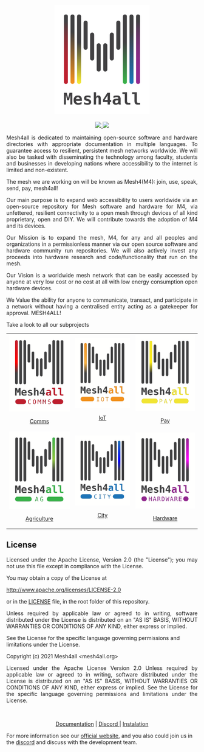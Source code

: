 
<div align=center>
    <img src="docs/media/m4a-logo.png" width=250px>
</div>
<br/>
<div align="center">
    <a href="https://mesh4all.github.io/Mesh4all/">
       <img src="https://img.shields.io/github/workflow/status/Mesh4all/Mesh4all/build-docs/main?label=documentation&color=%23ff4411">
    </a>
    <a href="http://www.apache.org/licenses/LICENSE-2.0">
        <img src="https://img.shields.io/badge/license-Apache_License_2.0-blue">
    </a>
</div>

<p align="justify">Mesh4all is dedicated to maintaining open-source software and hardware directories with appropriate documentation in multiple languages. To guarantee access to resilient, persistent mesh networks worldwide. We will also be tasked with disseminating the technology among faculty, students and businesses in developing nations where accessibility to the internet is limited and non-existent.
</p>

<p align="justify">The mesh we are working on will be known as Mesh4(M4): join, use, speak, send, pay, mesh4all!</p>

<p align="justify">Our main purpose is to expand web accessibility to users worldwide via an open-source repository for Mesh software and hardware for M4, via unfettered, resilient connectivity to a open mesh through devices of all kind proprietary, open and DIY. We will contribute towards the adoption of M4 and its devices.   
</p>
<p align="justify">Our Mission is to expand the mesh, M4,  for any and all peoples and organizations in a permissionless manner via our open source software and hardware community run repositories. We will also actively invest any proceeds into hardware research and code/functionality that run on the mesh.</p>

<p align="justify">Our Vision is a worldwide mesh network that can be easily accessed by anyone at very low cost or no cost at all with low energy consumption open hardware devices.</p>   

<p align="justify">We Value the ability for anyone to communicate,  transact, and participate in a network without having a centralised entity acting as a gatekeeper for approval. MESH4ALL!
</p>

Take a look to all our subprojects
<table align="center">
    <tr>
        <td>
            <a href="https://github.com/Mesh4all/m4comm-firmware" align="center">
                <img src="docs/media/m4comm_logo.png" width="200px"/>
                <p>Comms</p>
            </a>
        </td>
        <td>
            <a href="https://github.com/Mesh4all/m4iot-firmware" align="center">
                <img src="docs/media/m4iot_logo.png" width="200px"/>
                <p>IoT</p>
            </a>
        </td>
        <td>
            <a href="https://github.com/Mesh4all/m4pay-firmware" align="center">
                <img src="docs/media/m4pay_logo.png" width="200px"/>
                <p>Pay</p>
            </a>
        </td>
    </tr>
    <tr>
        <td>
            <a href="https://github.com/Mesh4all/m4ag-firmware" align="center">
                <img src="docs/media/m4ag_logo.png" width="200px"/>
                <p>Agriculture</p>
            </a>
        </td>
        <td>
            <a href="https://github.com/Mesh4all/m4city-firmware" align="center">
                <img src="docs/media/m4city_logo.png" width="200px">
                <p>City</p>
            </a>
        </td>
        <td>
            <a href="https://github.com/Mesh4all/m4hard-firmware" align="center">
                <img src="docs/media/m4hard_logo.png" width="200px">
                <p>Hardware</p>
            </a>
        </td>
    </tr>
</table>

## License

 <p align= "justify">Licensed under the Apache License, Version 2.0 (the "License"); you may not use this file except in compliance with the License.</p>

 You may obtain a copy of the License at
 
  http://www.apache.org/licenses/LICENSE-2.0

  or in the [LICENSE](LICENSE) file, in the root folder of this repository.

<p align= "justify">Unless required by applicable law or agreed to in writing, software distributed under the License is distributed on an "AS IS" BASIS, WITHOUT WARRANTIES OR CONDITIONS OF ANY KIND, either express or implied.</p>

See the License for the specific language governing permissions and limitations under the License.

Copyright (c) 2021 Mesh4all <mesh4all.org>

<p align= "justify">Licensed under the Apache License Version 2.0 Unless required by applicable law or agreed to in writing, software distributed under the License is distributed on an "AS IS" BASIS, WITHOUT WARRANTIES OR CONDITIONS OF ANY KIND, either express or implied. See the License for the specific language governing permissions and limitations under the License.</p>

<br>

<p align="center">
    <a href='#'>Documentation</a> |
    <a href='#'> Discord </a> |
    <a href='#'>Instalation</a> 
</p>


For more information see our [official website](https://mesh4all.org), and you also could join us in the [discord]() and discuss with the development team.
